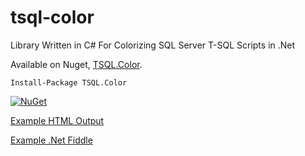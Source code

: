 # tsql-color
Library Written in C# For Colorizing SQL Server T-SQL Scripts in .Net

Available on Nuget, [TSQL.Color](https://www.nuget.org/packages/TSQL.Color/).

    Install-Package TSQL.Color


[![NuGet](https://img.shields.io/nuget/dt/TSQL.Color.svg)](https://www.nuget.org/packages/TSQL.Color/)

[Example HTML Output](<http://htmlpreview.github.io/?https://github.com/bruce-dunwiddie/tsql-color/blob/master/Example.html>)

[Example .Net Fiddle](https://dotnetfiddle.net/ogPTHb)
